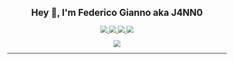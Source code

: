 <h2 align="center">Hey 👋, I'm Federico Gianno aka J4NN0</h2>

<p align="center">
  <a href="https://twitter.com/giannofederico">
    <img src="https://img.shields.io/twitter/follow/giannofederico?style=for-the-badge&label=%40giannofederico&logo=twitter&logoColor=00AEFF&labelColor=black&color=orange">
  </a>
  
  <a href="https://www.linkedin.com/in/federico-gianno/">
    <img src="https://img.shields.io/badge/-Federico%20Gianno-blue?style=for-the-badge&logo=Linkedin&logoColor=00AEFF&labelColor=black&color=black">
  </a>
  
  <a href="https://j4nn0.github.io/">
    <img src="https://img.shields.io/badge/j4nn0.github.io-0078D4?style=for-the-badge&logo=Google-Chrome&logoColor=00AEFF&labelColor=black&color=black">
  </a>
  
  <a href="mailto:giannofederico@gmail.com">
    <img src="https://img.shields.io/badge/giannofederico@gmail.com-0078D4?style=for-the-badge&logo=Microsoft-Outlook&logoColor=00AEFF&labelColor=black&color=black">
  </a>
</p>

<p align="center">
  <a href="https://github.com/j4nn0">
    <img align="center" src="https://github-readme-stats.vercel.app/api?username=j4nn0&count_private=true&show_icons=true&theme=dark" />
  </a>
</p>

<hr />

<!--
<h4>
  <p align="center">
   If you want to support me
  </p>
</h4>

| [![paypal](https://www.paypalobjects.com/en_US/i/btn/btn_donateCC_LG.gif)](https://paypal.me/fgianno) | <a href="https://www.buymeacoffee.com/j4nn0" target="_blank"><img src="https://cdn.buymeacoffee.com/buttons/default-orange.png" alt="Buy Me A Coffee" height="41" width="174"></a> | 
| :---        |    :----:    |
